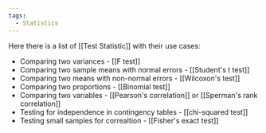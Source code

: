 ```yaml
---
tags:
  - Statistics
---
```

Here there is a list of [[Test Statistic]] with their use cases:

- Comparing two variances - [[F test]]
- Comparing two sample means with normal errors - [[Student's t test]]
- Comparing two means with non-normal errors - [[Wilcoxon's test]]
- Comparing two proportions - [[Binomial test]]
- Comparing two variables - [[Pearson's correlation]] or [[Sperman's rank correlation]]
- Testing for independence in contingency tables - [[chi-squared test]]
- Testing small samples for correaltion - [[Fisher's exact test]]